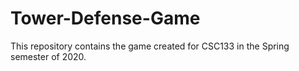 # Tower-Defense-Game
This repository contains the game created for CSC133 in the Spring semester of 2020.
